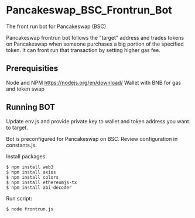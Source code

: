 # Pancakeswap_BSC_Frontrun_Bot

The front run bot for Pancakeswap (BSC)

Pancakeswap frontrun bot follows the "target" address and trades tokens on Pancakeswap when someone purchases a big portion of the specified token. It can front run that transaction by setting higher gas fee.

## Prerequisities
Node and NPM https://nodejs.org/en/download/
Wallet with BNB for gas and token swap

## Running BOT
Update env.js and provide private key to wallet and token address you want to target.

Bot is preconfigured for Pancakeswap on BSC. Review configuration in constants.js.

Install packages:
```
$ npm install web3
$ npm install axios
$ npm install colors
$ npm install ethereumjs-tx
$ npm install abi-decoder
```

Run script:
```
$ node frontrun.js
```
